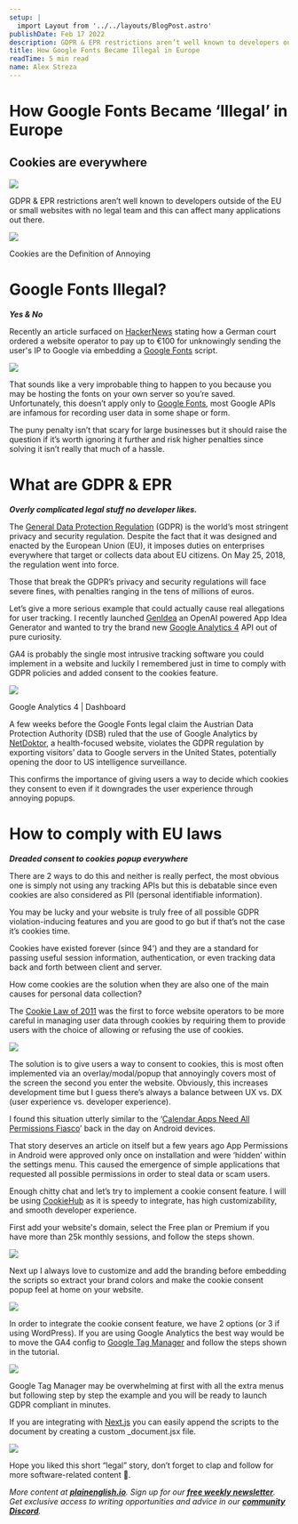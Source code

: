 ```yaml
---
setup: |
  import Layout from '../../layouts/BlogPost.astro'
publishDate: Feb 17 2022
description: GDPR & EPR restrictions aren’t well known to developers outside of the EU or small websites with no legal team and this can affect many applications out there. Recently an article surfaced on…
title: How Google Fonts Became Illegal in Europe
readTime: 5 min read
name: Alex Streza
---
```


# How Google Fonts Became ‘Illegal’ in Europe

## Cookies are everywhere

![](https://miro.medium.com/max/1400/1*q9RQfMwULW7MW3drQkaH2A.png)

GDPR & EPR restrictions aren’t well known to developers outside of the EU or small websites with no legal team and this can affect many applications out there.

![](https://miro.medium.com/max/1400/0*45n09jQjl04A5vLw.png)

Cookies are the Definition of Annoying

# Google Fonts Illegal?

**_Yes & No_**

Recently an article surfaced on [HackerNews](https://thehackernews.com/2022/01/german-court-rules-websites-embedding.html?fbclid=IwAR3toxj3Ipm9c4NaSf46iU2bvqeeiC9Aiw2R5-8sBW9WpnA50Lg5cuUWfeM) stating how a German court ordered a website operator to pay up to €100 for unknowingly sending the user's IP to Google via embedding a [Google Fonts](https://fonts.google.com/) script.

![](https://miro.medium.com/max/1400/1*jJX7jcUdaVXzgQAwo-J-uA.png)

That sounds like a very improbable thing to happen to you because you may be hosting the fonts on your own server so you’re saved. Unfortunately, this doesn’t apply only to [Google Fonts](https://fonts.google.com/), most Google APIs are infamous for recording user data in some shape or form.

The puny penalty isn’t that scary for large businesses but it should raise the question if it’s worth ignoring it further and risk higher penalties since solving it isn’t really that much of a hassle.

# What are GDPR & EPR

**_Overly complicated legal stuff no developer likes._**

The [General Data Protection Regulation](https://gdpr.eu/what-is-gdpr/) (GDPR) is the world’s most stringent privacy and security regulation. Despite the fact that it was designed and enacted by the European Union (EU), it imposes duties on enterprises everywhere that target or collects data about EU citizens. On May 25, 2018, the regulation went into force.

Those that break the GDPR’s privacy and security regulations will face severe fines, with penalties ranging in the tens of millions of euros.

Let’s give a more serious example that could actually cause real allegations for user tracking. I recently launched [GenIdea](https://www.genidea.app/) an OpenAI powered App Idea Generator and wanted to try the brand new [Google Analytics 4](https://analytics.google.com/) API out of pure curiosity.

GA4 is probably the single most intrusive tracking software you could implement in a website and luckily I remembered just in time to comply with GDPR policies and added consent to the cookies feature.

![](https://miro.medium.com/max/1400/1*R5jiu-u-ehVhl6GbUKBR5w.png)

Google Analytics 4 | Dashboard

A few weeks before the Google Fonts legal claim the Austrian Data Protection Authority (DSB) ruled that the use of Google Analytics by [NetDoktor](https://www.netdoktor.de/), a health-focused website, violates the GDPR regulation by exporting visitors’ data to Google servers in the United States, potentially opening the door to US intelligence surveillance.

This confirms the importance of giving users a way to decide which cookies they consent to even if it downgrades the user experience through annoying popups.

# How to comply with EU laws

**_Dreaded consent to cookies popup everywhere_**

There are 2 ways to do this and neither is really perfect, the most obvious one is simply not using any tracking APIs but this is debatable since even cookies are also considered as PII (personal identifiable information).

You may be lucky and your website is truly free of all possible GDPR violation-inducing features and you are good to go but if that’s not the case it’s cookies time.

Cookies have existed forever (since 94') and they are a standard for passing useful session information, authentication, or even tracking data back and forth between client and server.

How come cookies are the solution when they are also one of the main causes for personal data collection?

The [Cookie Law of 2011](https://www.cookielaw.org/the-cookie-law/) was the first to force website operators to be more careful in managing user data through cookies by requiring them to provide users with the choice of allowing or refusing the use of cookies.

![](https://miro.medium.com/max/1336/0*keevEOYN5V2-479K.jpg)

The solution is to give users a way to consent to cookies, this is most often implemented via an overlay/modal/popup that annoyingly covers most of the screen the second you enter the website. Obviously, this increases development time but I guess there’s always a balance between UX vs. DX (user experience vs. developer experience).

I found this situation utterly similar to the ‘[Calendar Apps Need All Permissions Fiasco](https://www.extremetech.com/extreme/124803-how-to-spot-android-scam-and-malware-apps)’ back in the day on Android devices.

That story deserves an article on itself but a few years ago App Permissions in Android were approved only once on installation and were ‘hidden’ within the settings menu. This caused the emergence of simple applications that requested all possible permissions in order to steal data or scam users.

Enough chitty chat and let’s try to implement a cookie consent feature. I will be using [CookieHub](https://www.cookiehub.com/) as it is speedy to integrate, has high customizability, and smooth developer experience.

First add your website's domain, select the Free plan or Premium if you have more than 25k monthly sessions, and follow the steps shown.

![](https://miro.medium.com/max/1400/1*KI-8TwYZsGLNoUgoSoAOog.png)

Next up I always love to customize and add the branding before embedding the scripts so extract your brand colors and make the cookie consent popup feel at home on your website.

![](https://miro.medium.com/max/1400/1*oepjeCeC0CrBeenIymxkzA.png)

In order to integrate the cookie consent feature, we have 2 options (or 3 if using WordPress). If you are using Google Analytics the best way would be to move the GA4 config to [Google Tag Manager](https://tagmanager.google.com/) and follow the steps shown in the tutorial.

![](https://miro.medium.com/max/1400/1*LoDtu_ylphIpbPZU4p3Pjw.png)

Google Tag Manager may be overwhelming at first with all the extra menus but following step by step the example and you will be ready to launch GDPR compliant in minutes.

If you are integrating with [Next.js](https://nextjs.org/) you can easily append the scripts to the document by creating a custom \_document.jsx file.

![](https://miro.medium.com/max/1400/1*SIlNef87Ve-uCpNkmKKFsg.png)

Hope you liked this short “legal” story, don’t forget to clap and follow for more software-related content 🚀.

_More content at_ [**_plainenglish.io_**](http://plainenglish.io/)_. Sign up for our_ [**_free weekly newsletter_**](http://newsletter.plainenglish.io/)_. Get exclusive access to writing opportunities and advice in our_ [**_community Discord_**](https://discord.gg/GtDtUAvyhW)_._

